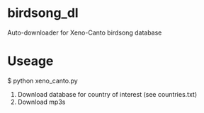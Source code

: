 # birdsong_dl
Auto-downloader for Xeno-Canto birdsong database

# Useage
$ python xeno_canto.py
1. Download database for country of interest (see countries.txt)
2. Download mp3s
